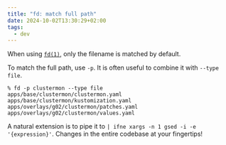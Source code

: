 ```yaml
---
title: "fd: match full path"
date: 2024-10-02T13:30:29+02:00
tags:
  - dev
---
```


When using [`fd(1)`](https://github.com/sharkdp/fd), only the filename is
matched by default.

To match the full path, use `-p`. It is often useful to combine it with `--type
file`.

<!--more-->

```shell
% fd -p clustermon --type file
apps/base/clustermon/clustermon.yaml
apps/base/clustermon/kustomization.yaml
apps/overlays/g02/clustermon/patches.yaml
apps/overlays/g02/clustermon/values.yaml
```

A natural extension is to pipe it to `| ifne xargs -n 1 gsed -i -e
'{expression}'`. Changes in the entire codebase at your fingertips!
